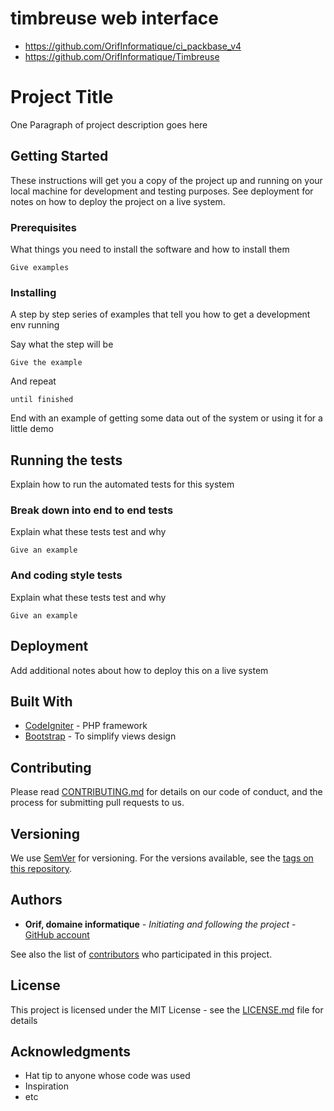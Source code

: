 # timbreuse web interface
* https://github.com/OrifInformatique/ci_packbase_v4  
* https://github.com/OrifInformatique/Timbreuse  
# Project Title

One Paragraph of project description goes here

## Getting Started

These instructions will get you a copy of the project up and running on your local machine for development and testing purposes. See deployment for notes on how to deploy the project on a live system.

### Prerequisites

What things you need to install the software and how to install them

```text
Give examples
```

### Installing

A step by step series of examples that tell you how to get a development env running

Say what the step will be

```text
Give the example
```

And repeat

```text
until finished
```

End with an example of getting some data out of the system or using it for a little demo

## Running the tests

Explain how to run the automated tests for this system

### Break down into end to end tests

Explain what these tests test and why

```text
Give an example
```

### And coding style tests

Explain what these tests test and why

```text
Give an example
```

## Deployment

Add additional notes about how to deploy this on a live system

## Built With

* [CodeIgniter](https://www.codeigniter.com/) - PHP framework
* [Bootstrap](https://getbootstrap.com/) - To simplify views design

## Contributing

Please read [CONTRIBUTING.md](https://gist.github.com/PurpleBooth/b24679402957c63ec426) for details on our code of conduct, and the process for submitting pull requests to us.

## Versioning

We use [SemVer](http://semver.org/) for versioning. For the versions available, see the [tags on this repository](https://github.com/your/project/tags). 

## Authors

* **Orif, domaine informatique** - *Initiating and following the project* - [GitHub account](https://github.com/OrifInformatique)

See also the list of [contributors](https://github.com/your/project/contributors) who participated in this project.

## License

This project is licensed under the MIT License - see the [LICENSE.md](LICENSE.md) file for details

## Acknowledgments

* Hat tip to anyone whose code was used
* Inspiration
* etc

